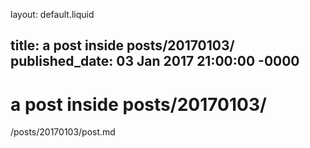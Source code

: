 layout: default.liquid

title: a post inside posts/20170103/
published_date: 03 Jan 2017 21:00:00 -0000
---

# a post inside posts/20170103/

/posts/20170103/post.md
